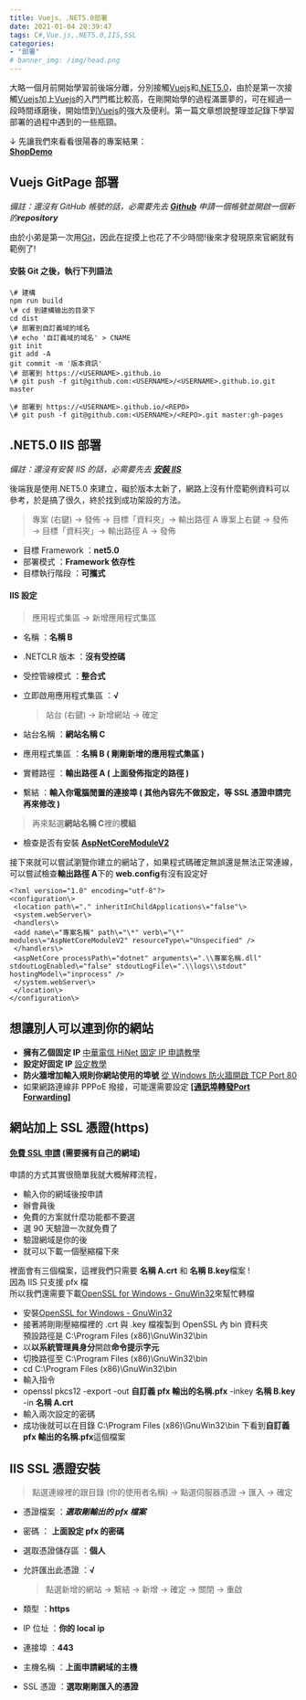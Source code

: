 ```yaml
---
title: Vuejs、.NET5.0部署
date: 2021-01-04 20:39:47
tags: C#,Vue.js,.NET5.0,IIS,SSL
categories: 
- "部署"
# banner_img: /img/head.png
---
```

大略一個月前開始學習前後端分離，分別接觸[Vuejs](https://vuejs.org/)和[.NET5.0](https://docs.microsoft.com/zh-tw/dotnet/core/dotnet-five)，由於是第一次接觸[Vuejs](https://vuejs.org/)加上[Vuejs](https://vuejs.org/)的入門門檻比較高，在剛開始學的過程滿噩夢的，可在經過一段時間琢磨後，開始悟到[Vuejs](https://vuejs.org/)的強大及便利。第一篇文章想說整理並記錄下學習部署的過程中遇到的一些瓶頸。

↓ 先讓我們來看看很陽春的專案結果：  
**[ShopDemo](https://god850405.github.io/VueJS_FirstShopDemo/)**

[](#Vuejs-GitPage-部署 "Vuejs GitPage 部署")Vuejs GitPage 部署
--------------------------------------------------------

_備註：還沒有 GitHub 帳號的話，必需要先去 **[Github](https://github.com/)** 申請一個帳號並開啟一個新的**repository**_

由於小弟是第一次用[Git](https://git-scm.com/)，因此在捉摸上也花了不少時間!後來才發現原來官網就有範例了!

#### [](#安裝-Git-之後，執行下列語法 "安裝 Git 之後，執行下列語法")安裝 Git 之後，執行下列語法

```
\# 建構  
npm run build  
\# cd 到建構输出的目录下  
cd dist  
\# 部署到自訂義域的域名  
\# echo '自訂義域的域名' > CNAME  
git init  
git add -A  
git commit -m '版本資訊'  
\# 部署到 https://<USERNAME>.github.io  
\# git push -f git@github.com:<USERNAME>/<USERNAME>.github.io.git master  
  
\# 部署到 https://<USERNAME>.github.io/<REPO>  
\# git push -f git@github.com:<USERNAME>/<REPO>.git master:gh-pages  
```
[](#NET5-0-IIS-部署 ".NET5.0 IIS 部署").NET5.0 IIS 部署
-------------------------------------------------

_備註：還沒有安裝 IIS 的話，必需要先去 **[安裝 IIS](https://melayogu.pixnet.net/blog/post/132694142-%5Biis%5D-win10-%E5%AE%89%E8%A3%9Diis)**_

後端我是使用.NET5.0 來建立，礙於版本太新了，網路上沒有什麼範例資料可以參考，於是搞了很久，終於找到成功架設的方法。

> 專案 (右鍵) → 發佈 → 目標「資料夾」→ 輸出路徑 A 專案上右鍵 → 發佈 → 目標「資料夾」→ 輸出路徑 A → 發佈

*   目標 Framework ：**net5.0**
*   部署模式 ：**Framework 依存性**
*   目標執行階段 ：**可攜式**

#### [](#IIS-設定 "IIS 設定")IIS 設定

> 應用程式集區 → 新增應用程式集區

*   名稱 ：**名稱 B**
*   .NETCLR 版本 ：**沒有受控碼**
*   受控管線模式 ：**整合式**
*   立即啟用應用程式集區 ：**√**
    
    > 站台 (右鍵) → 新增網站 → 確定
    
*   站台名稱 ：**網站名稱 C**
*   應用程式集區 ：**名稱 B ( 剛剛新增的應用程式集區 )**
*   實體路徑 ：**輸出路徑 A ( 上面發佈指定的路徑 )**
*   繫結 ：**輸入你電腦閒置的連接埠 ( 其他內容先不做設定，等 SSL 憑證申請完再來修改 )**

> 再來點選**網站名稱 C**裡的**模組**

*   檢查是否有安裝 **[AspNetCoreModuleV2](https://dotnet.microsoft.com/permalink/dotnetcore-current-windows-runtime-bundle-installer)**

接下來就可以嘗試瀏覽你建立的網站了，如果程式碼確定無誤還是無法正常連線，可以嘗試檢查**輸出路徑 A**下的 **web.config**有沒有設定好
```
<?xml version="1.0" encoding="utf-8"?>  
<configuration\>  
 <location path\="." inheritInChildApplications\="false"\>  
 <system.webServer\>  
 <handlers\>  
 <add name\="專案名稱" path\="\*" verb\="\*" modules\="AspNetCoreModuleV2" resourceType\="Unspecified" />  
 </handlers\>  
 <aspNetCore processPath\="dotnet" arguments\=".\\專案名稱.dll" stdoutLogEnabled\="false" stdoutLogFile\=".\\logs\\stdout" hostingModel\="inprocess" />  
 </system.webServer\>  
 </location\>  
</configuration\>  
```
[](#想讓別人可以連到你的網站 "想讓別人可以連到你的網站")想讓別人可以連到你的網站
--------------------------------------------

*   **擁有乙個固定 IP** [中華電信 HiNet 固定 IP 申請教學](https://free.com.tw/hinet-static-ip/)
*   **設定好固定 IP** [設定教學](https://andy6804tw.github.io/2019/09/09/win-static-ip/)
*   **防火牆增加輸入規則你網站使用的埠號** [從 Windows 防火牆開啟 TCP Port 80](https://wiki.mcneel.com/zh-tw/zoo/window7firewall)
*   如果網路連線非 PPPoE 撥接，可能還需要設定 **[\[通訊埠轉發Port Forwarding\]](https://wiki.mcneel.com/zh-tw/zoo/window7firewall)**

[](#網站加上-SSL-憑證-https "網站加上 SSL 憑證(https)")網站加上 SSL 憑證(https)
-------------------------------------------------------------

#### [](#免費-SSL-申請-需要擁有自己的網域 "免費 SSL 申請 (需要擁有自己的網域)")[免費 SSL 申請](https://www.sslforfree.com/) (需要擁有自己的網域)

申請的方式其實很簡單我就大概解釋流程，

*   輸入你的網域後按申請
*   辦會員後
*   免費的方案就什麼功能都不要選
*   選 90 天驗證一次就免費了
*   驗證網域是你的後
*   就可以下載一個壓縮檔下來

裡面會有三個檔案，這裡我們只需要 **名稱 A.crt** 和 **名稱 B.key**檔案 !  
因為 IIS 只支援 pfx 檔  
所以我們還需要下載[OpenSSL for Windows - GnuWin32](http://gnuwin32.sourceforge.net/packages/openssl.htm)來幫忙轉檔

*   安裝[OpenSSL for Windows - GnuWin32](http://gnuwin32.sourceforge.net/packages/openssl.htm)
*   接著將剛剛壓縮檔裡的 .crt 與 .key 檔複製到 OpenSSL 內 bin 資料夾  
    預設路徑是 C:\\Program Files (x86)\\GnuWin32\\bin
*   以**以系統管理員身分**開啟**命令提示字元**
*   切換路徑至 C:\\Program Files (x86)\\GnuWin32\\bin
*   cd C:\\Program Files (x86)\\GnuWin32\\bin
*   輸入指令
*   openssl pkcs12 -export -out **自訂義 pfx 輸出的名稱.pfx** -inkey **名稱 B.key** -in **名稱 A.crt**
*   輸入兩次設定的密碼
*   成功後就可以在目錄 C:\\Program Files (x86)\\GnuWin32\\bin 下看到**自訂義 pfx 輸出的名稱.pfx**這個檔案

[](#IIS-SSL-憑證安裝 "IIS SSL 憑證安裝")IIS SSL 憑證安裝
--------------------------------------------

> 點選連線裡的跟目錄 (你的使用者名稱) → 點選伺服器憑證 → 匯入 → 確定

*   憑證檔案 ：**_選取剛輸出的 pfx 檔案_**
*   密碼 ： **上面設定 pfx 的密碼**
*   選取憑證儲存區 ：**個人**
*   允許匯出此憑證 ：**√**
    
    > 點選新增的網站 → 繫結 → 新增 → 確定 → 關閉 → 重啟
    
*   類型 ：**https**
*   IP 位址 ：**你的 local ip**
*   連接埠 ：**443**
*   主機名稱 ：**上面申請網域的主機**
*   SSL 憑證 ：**選取剛剛匯入的憑證**
